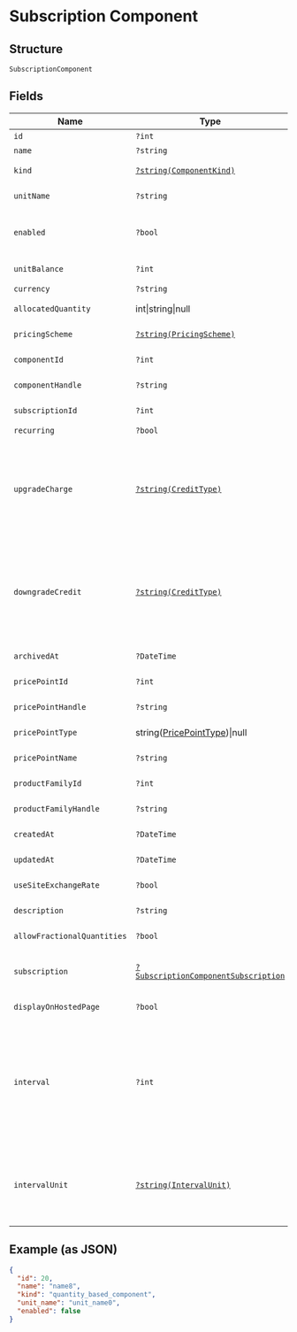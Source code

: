 
# Subscription Component

## Structure

`SubscriptionComponent`

## Fields

| Name | Type | Tags | Description | Getter | Setter |
|  --- | --- | --- | --- | --- | --- |
| `id` | `?int` | Optional | - | getId(): ?int | setId(?int id): void |
| `name` | `?string` | Optional | - | getName(): ?string | setName(?string name): void |
| `kind` | [`?string(ComponentKind)`](../../doc/models/component-kind.md) | Optional | A handle for the component type | getKind(): ?string | setKind(?string kind): void |
| `unitName` | `?string` | Optional | - | getUnitName(): ?string | setUnitName(?string unitName): void |
| `enabled` | `?bool` | Optional | (for on/off components) indicates if the component is enabled for the subscription | getEnabled(): ?bool | setEnabled(?bool enabled): void |
| `unitBalance` | `?int` | Optional | - | getUnitBalance(): ?int | setUnitBalance(?int unitBalance): void |
| `currency` | `?string` | Optional | - | getCurrency(): ?string | setCurrency(?string currency): void |
| `allocatedQuantity` | int\|string\|null | Optional | This is a container for one-of cases. | getAllocatedQuantity(): | setAllocatedQuantity( allocatedQuantity): void |
| `pricingScheme` | [`?string(PricingScheme)`](../../doc/models/pricing-scheme.md) | Optional | - | getPricingScheme(): ?string | setPricingScheme(?string pricingScheme): void |
| `componentId` | `?int` | Optional | - | getComponentId(): ?int | setComponentId(?int componentId): void |
| `componentHandle` | `?string` | Optional | - | getComponentHandle(): ?string | setComponentHandle(?string componentHandle): void |
| `subscriptionId` | `?int` | Optional | - | getSubscriptionId(): ?int | setSubscriptionId(?int subscriptionId): void |
| `recurring` | `?bool` | Optional | - | getRecurring(): ?bool | setRecurring(?bool recurring): void |
| `upgradeCharge` | [`?string(CreditType)`](../../doc/models/credit-type.md) | Optional | The type of credit to be created when upgrading/downgrading. Defaults to the component and then site setting if one is not provided.<br>Available values: `full`, `prorated`, `none`. | getUpgradeCharge(): ?string | setUpgradeCharge(?string upgradeCharge): void |
| `downgradeCredit` | [`?string(CreditType)`](../../doc/models/credit-type.md) | Optional | The type of credit to be created when upgrading/downgrading. Defaults to the component and then site setting if one is not provided.<br>Available values: `full`, `prorated`, `none`. | getDowngradeCredit(): ?string | setDowngradeCredit(?string downgradeCredit): void |
| `archivedAt` | `?DateTime` | Optional | - | getArchivedAt(): ?\DateTime | setArchivedAt(?\DateTime archivedAt): void |
| `pricePointId` | `?int` | Optional | - | getPricePointId(): ?int | setPricePointId(?int pricePointId): void |
| `pricePointHandle` | `?string` | Optional | - | getPricePointHandle(): ?string | setPricePointHandle(?string pricePointHandle): void |
| `pricePointType` | string([PricePointType](../../doc/models/price-point-type.md))\|null | Optional | This is a container for one-of cases. | getPricePointType(): ?string | setPricePointType(?string pricePointType): void |
| `pricePointName` | `?string` | Optional | - | getPricePointName(): ?string | setPricePointName(?string pricePointName): void |
| `productFamilyId` | `?int` | Optional | - | getProductFamilyId(): ?int | setProductFamilyId(?int productFamilyId): void |
| `productFamilyHandle` | `?string` | Optional | - | getProductFamilyHandle(): ?string | setProductFamilyHandle(?string productFamilyHandle): void |
| `createdAt` | `?DateTime` | Optional | - | getCreatedAt(): ?\DateTime | setCreatedAt(?\DateTime createdAt): void |
| `updatedAt` | `?DateTime` | Optional | - | getUpdatedAt(): ?\DateTime | setUpdatedAt(?\DateTime updatedAt): void |
| `useSiteExchangeRate` | `?bool` | Optional | - | getUseSiteExchangeRate(): ?bool | setUseSiteExchangeRate(?bool useSiteExchangeRate): void |
| `description` | `?string` | Optional | - | getDescription(): ?string | setDescription(?string description): void |
| `allowFractionalQuantities` | `?bool` | Optional | - | getAllowFractionalQuantities(): ?bool | setAllowFractionalQuantities(?bool allowFractionalQuantities): void |
| `subscription` | [`?SubscriptionComponentSubscription`](../../doc/models/subscription-component-subscription.md) | Optional | An optional object, will be returned if provided `include=subscription` query param. | getSubscription(): ?SubscriptionComponentSubscription | setSubscription(?SubscriptionComponentSubscription subscription): void |
| `displayOnHostedPage` | `?bool` | Optional | - | getDisplayOnHostedPage(): ?bool | setDisplayOnHostedPage(?bool displayOnHostedPage): void |
| `interval` | `?int` | Optional | The numerical interval. i.e. an interval of '30' coupled with an interval_unit of day would mean this component price point would renew every 30 days. This property is only available for sites with Multifrequency enabled. | getInterval(): ?int | setInterval(?int interval): void |
| `intervalUnit` | [`?string(IntervalUnit)`](../../doc/models/interval-unit.md) | Optional | A string representing the interval unit for this component price point, either month or day. This property is only available for sites with Multifrequency enabled. | getIntervalUnit(): ?string | setIntervalUnit(?string intervalUnit): void |

## Example (as JSON)

```json
{
  "id": 20,
  "name": "name8",
  "kind": "quantity_based_component",
  "unit_name": "unit_name0",
  "enabled": false
}
```

